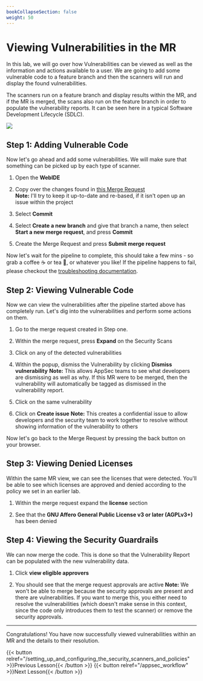 ```yaml
---
bookCollapseSection: false
weight: 50
---
```


# Viewing Vulnerabilities in the MR

In this lab, we will go over how Vulnerabilities can be viewed as well as the information and actions available to a user. We are going to add some vulnerable code to a feature branch and then the scanners will run and display the found vulnerabilities.

The scanners run on a feature branch and display results within the MR, and if the MR is merged, the scans also run on the feature branch in order to populate the vulnerability reports. It can be seen here in a typical Software Development Lifecycle (SDLC).

![](/devsecops/initech/simple-notes/images/sdlc.png)

## Step 1: Adding Vulnerable Code

Now let's go ahead and add some vulnerabilities. We will make sure that something can be picked up by each type of scanner.

1. Open the **WebIDE**

2. Copy over the changes found in [this Merge Request](https://gitlab.com/tech-marketing/devsecops/initech/simple-notes/-/merge_requests/7)  
**Note:** I'll try to keep it up-to-date and re-based, if it isn't open up an issue within the project

3. Select **Commit**

4. Select **Create a new branch** and give that branch a name, then select **Start a new merge request**, and press **Commit**

5. Create the Merge Request and press **Submit merge request**

Now let's wait for the pipeline to complete, this should take a few mins - so grab a coffee ☕️ or tea 🍵, or whatever you like! If the pipeline happens to fail, please checkout the [troubleshooting documentation](../../documentation/troubleshooting).

## Step 2: Viewing Vulnerable Code

Now we can view the vulnerabilities after the pipeline started above has completely run.
Let's dig into the vulnerabilities and perform some actions on them.

1. Go to the merge request created in Step one.

2. Within the merge request, press **Expand** on the Security Scans

3. Click on any of the detected vulnerabilities

4. Within the popup, dismiss the Vulnerability by clicking **Dismiss vulnerability**
**Note:** This allows AppSec teams to see what developers are dismissing as well as why. If this MR were to be merged, then the vulnerability will automatically be tagged as dismissed in the vulnerability report.

5. Click on the same vulnerability

6. Click on **Create issue**
**Note:** This creates a confidential issue to allow developers and the security team to
work together to resolve without showing information of the vulnerability to others

Now let's go back to the Merge Request by pressing the back button on your browser.

## Step 3: Viewing Denied Licenses

Within the same MR view, we can see the licenses that were detected. You'll be able to see which licenses are approved and denied according to the policy we set in an earlier lab.

1. Within the merge request expand the **license** section

2. See that the  **GNU Affero General Public License v3 or later (AGPLv3+)** has been denied

## Step 4: Viewing the Security Guardrails

We can now merge the code. This is done so that the Vulnerability Report can be populated with the new vulnerability data.

1. Click **view eligible approvers**

2. You should see that the merge request approvals are active
**Note:** We won't be able to merge because the security approvals are present and there
are vulnerabilities. If you want to merge this, you either need to resolve the vulnerabilities (which doesn't make sense in this context, since the code only introduces them to test the scanner) or remove the security approvals.

---

Congratulations! You have now successfully viewed vulnerabilities within an MR and the details to their resolution.

{{< button relref="/setting_up_and_configuring_the_security_scanners_and_policies" >}}Previous Lesson{{< /button >}}
{{< button relref="/appsec_workflow" >}}Next Lesson{{< /button >}}
